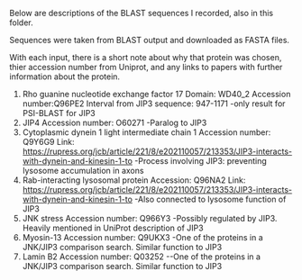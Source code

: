 Below are descriptions of the BLAST sequences I recorded, also in this folder. 

Sequences were taken from BLAST output and downloaded as FASTA files. 

With each input, there is a short note about why that protein was chosen, thier accession number from Uniprot, and any links to papers with further information about the protein. 


1. Rho guanine nucleotide exchange factor 17
	Domain: WD40_2
	Accession number:Q96PE2
	Interval from JIP3 sequence: 947-1171
	-only result for PSI-BLAST for JIP3
2. JIP4
	Accession number: O60271
	-Paralog to JIP3
3. Cytoplasmic dynein 1 light intermediate chain 1
	Accession number: Q9Y6G9
	Link: https://rupress.org/jcb/article/221/8/e202110057/213353/JIP3-interacts-with-dynein-and-kinesin-1-to
	-Process involving JIP3: preventing lysosome accumulation in axons 
4. Rab-interacting lysosomal protein
	Accession: Q96NA2
	Link: https://rupress.org/jcb/article/221/8/e202110057/213353/JIP3-interacts-with-dynein-and-kinesin-1-to
	-Also connected to lysosome function of JIP3
5. JNK stress 
	Accession number: Q966Y3
	-Possibly regulated by JIP3. Heavily mentioned in UniProt description of JIP3
6. Myosin-13
	Accession number: Q9UKX3
	-One of the proteins in a JNK/JIP3 comparison search. Similar function to JIP3
7. Lamin B2
	Accession number: Q03252
	--One of the proteins in a JNK/JIP3 comparison search. Similar function to JIP3

